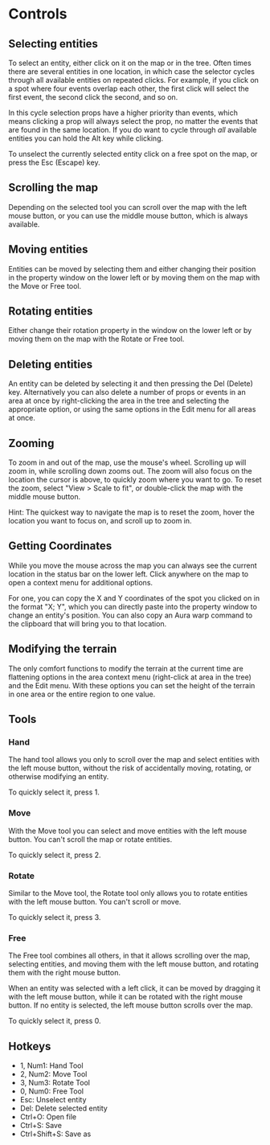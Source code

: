 Controls
=============================================================================

Selecting entities
-----------------------------------------------------------------------------

To select an entity, either click on it on the map or in the tree.
Often times there are several entities in one location, in which case
the selector cycles through all available entities on repeated clicks.
For example, if you click on a spot where four events overlap each other,
the first click will select the first event, the second click the second,
and so on.

In this cycle selection props have a higher priority than events, which
means clicking a prop will always select the prop, no matter the events
that are found in the same location. If you do want to cycle through
*all* available entities you can hold the Alt key while clicking.

To unselect the currently selected entity click on a free spot on the map,
or press the Esc (Escape) key.

Scrolling the map
-----------------------------------------------------------------------------

Depending on the selected tool you can scroll over the map with the left
mouse button, or you can use the middle mouse button, which is always
available.

Moving entities
-----------------------------------------------------------------------------

Entities can be moved by selecting them and either changing their position
in the property window on the lower left or by moving them on the map with
the Move or Free tool.

Rotating entities
-----------------------------------------------------------------------------

Either change their rotation property in the window on the lower left or
by moving them on the map with the Rotate or Free tool.

Deleting entities
-----------------------------------------------------------------------------

An entity can be deleted by selecting it and then pressing the
Del (Delete) key. Alternatively you can also delete a number of props or
events in an area at once by right-clicking the area in the tree and
selecting the appropriate option, or using the same options in the Edit
menu for all areas at once.

Zooming
-----------------------------------------------------------------------------

To zoom in and out of the map, use the mouse's wheel. Scrolling up will
zoom in, while scrolling down zooms out. The zoom will also focus
on the location the cursor is above, to quickly zoom where you want to go.
To reset the zoom, select "View > Scale to fit", or double-click the
map with the middle mouse button.

Hint: The quickest way to navigate the map is to reset the zoom, hover the
location you want to focus on, and scroll up to zoom in.

Getting Coordinates
-----------------------------------------------------------------------------

While you move the mouse across the map you can always see the current
location in the status bar on the lower left. Click anywhere on the map
to open a context menu for additional options.

For one, you can copy the X and Y coordinates of the spot you clicked on
in the format "X; Y", which you can directly paste into the property window
to change an entity's position. You can also copy an Aura warp command to
the clipboard that will bring you to that location.

Modifying the terrain
-----------------------------------------------------------------------------

The only comfort functions to modify the terrain at the current time
are flattening options in the area context menu (right-click at area
in the tree) and the Edit menu. With these options you can set the
height of the terrain in one area or the entire region to one value.

Tools
-----------------------------------------------------------------------------

### Hand

The hand tool allows you only to scroll over the map and select entities
with the left mouse button, without the risk of accidentally moving,
rotating, or otherwise modifying an entity.

To quickly select it, press 1.

### Move

With the Move tool you can select and move entities with the left mouse
button. You can't scroll the map or rotate entities.

To quickly select it, press 2.

### Rotate

Similar to the Move tool, the Rotate tool only allows you to rotate
entities with the left mouse button. You can't scroll or move.

To quickly select it, press 3.

### Free

The Free tool combines all others, in that it allows scrolling over the
map, selecting entities, and moving them with the left mouse button,
and rotating them with the right mouse button.

When an entity was selected with a left click, it can be moved by
dragging it with the left mouse button, while it can be rotated with
the right mouse button. If no entity is selected, the left mouse
button scrolls over the map.

To quickly select it, press 0.

Hotkeys
-----------------------------------------------------------------------------

- 1, Num1: Hand Tool
- 2, Num2: Move Tool
- 3, Num3: Rotate Tool
- 0, Num0: Free Tool
- Esc: Unselect entity
- Del: Delete selected entity
- Ctrl+O: Open file
- Ctrl+S: Save
- Ctrl+Shift+S: Save as
